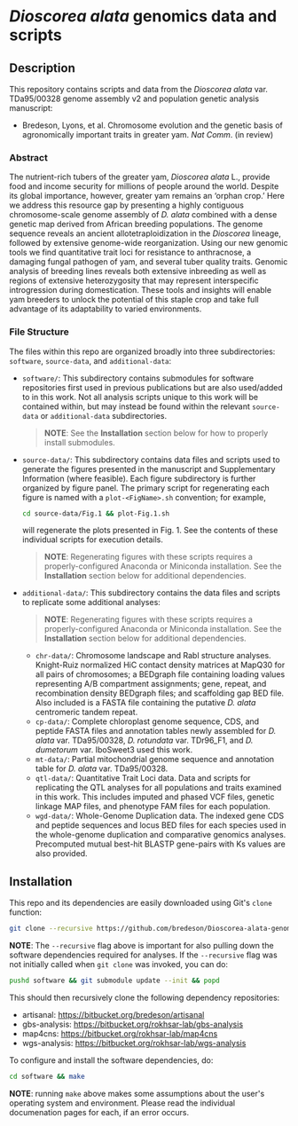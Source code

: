 # *Dioscorea alata* genomics data and scripts

## Description
This repository contains scripts and data from the *Dioscorea alata* var. TDa95/00328 genome assembly v2 and population genetic analysis manuscript:

- Bredeson, Lyons, et al. Chromosome evolution and the genetic basis of agronomically important traits in greater yam. *Nat Comm*. (in review)


### Abstract
The nutrient-rich tubers of the greater yam, *Dioscorea alata* L., provide food and income security for millions of people around the world. Despite its global importance, however, greater yam remains an ‘orphan crop.’ Here we address this resource gap by presenting a highly contiguous chromosome-scale genome assembly of *D. alata* combined with a dense genetic map derived from African breeding populations. The genome sequence reveals an ancient allotetraploidization in the *Dioscorea* lineage, followed by extensive genome-wide reorganization. Using our new genomic tools we find quantitative trait loci for resistance to anthracnose, a damaging fungal pathogen of yam, and several tuber quality traits. Genomic analysis of breeding lines reveals both extensive inbreeding as well as regions of extensive heterozygosity that may represent interspecific introgression during domestication. These tools and insights will enable yam breeders to unlock the potential of this staple crop and take full advantage of its adaptability to varied environments.


### File Structure

The files within this repo are organized broadly into three subdirectories: `software`, `source-data`, and `additional-data`: 

- `software/`: This subdirectory contains submodules for software repositories first used in previous publications but are also used/added to in this work. Not all analysis scripts unique to this work will be contained within, but may instead be found within the relevant `source-data` or `additional-data` subdirectories.
  > **NOTE**: See the **Installation** section below for how to properly install submodules.


- `source-data/`: This subdirectory contains data files and scripts used to generate the figures presented in the manuscript and Supplementary Information (where feasible). Each figure subdirectory is further organized by figure panel. The primary script for regenerating each figure is named with a `plot-<FigName>.sh` convention; for example, 
  ```bash
  cd source-data/Fig.1 && plot-Fig.1.sh
  ```
  will regenerate the plots presented in Fig. 1. See the contents of these individual scripts for execution details.
  > **NOTE**: Regenerating figures with these scripts requires a properly-configured Anaconda or Miniconda installation. See the **Installation** section below for additional dependencies.
  

- `additional-data/`: This subdirectory contains the data files and scripts to replicate some additional analyses:
  > **NOTE**: Regenerating figures with these scripts requires a properly-configured Anaconda or Miniconda installation. See the **Installation** section below for additional dependencies.
  - `chr-data/`: Chromosome landscape and Rabl structure analyses. Knight-Ruiz normalized HiC contact density matrices at MapQ30 for all pairs of chromosomes; a BEDgraph file containing loading values representing A/B compartment assignments; gene, repeat, and recombination density BEDgraph files; and scaffolding gap BED file. Also included is a FASTA file containing the putative *D. alata* centromeric tandem repeat.
  - `cp-data/`: Complete chloroplast genome sequence, CDS, and peptide FASTA files and annotation tables newly assembled for *D. alata* var. TDa95/00328, *D. rotundata* var. TDr96_F1, and *D. dumetorum* var. IboSweet3 used this work.
  - `mt-data/`: Partial mitochondrial genome sequence and annotation table for *D. alata* var. TDa95/00328.
  - `qtl-data/`: Quantitative Trait Loci data. Data and scripts for replicating the QTL analyses for all populations and traits examined in this work. This includes imputed and phased VCF files, genetic linkage MAP files, and phenotype FAM files for each population.
  - `wgd-data/`: Whole-Genome Duplication data. The indexed gene CDS and peptide sequences and locus BED files for each species used in the whole-genome duplication and comparative genomics analyses. Precomputed mutual best-hit BLASTP gene-pairs with Ks values are also provided.


## Installation
This repo and its dependencies are easily downloaded using Git's `clone` function:
```bash
git clone --recursive https://github.com/bredeson/Dioscorea-alata-genomics.git

```
**NOTE**: The `--recursive` flag above is important for also pulling down the software dependencies required for analyses. If the `--recursive` flag was not initially called when `git clone` was invoked, you can do:
```bash
pushd software && git submodule update --init && popd
```

This should then recursively clone the following dependency repositories:
- artisanal: https://bitbucket.org/bredeson/artisanal
- gbs-analysis: https://bitbucket.org/rokhsar-lab/gbs-analysis
- map4cns: https://bitbucket.org/rokhsar-lab/map4cns
- wgs-analysis: https://bitbucket.org/rokhsar-lab/wgs-analysis

To configure and install the software dependencies, do:
```bash
cd software && make
```
**NOTE**: running `make` above makes some assumptions about the user's
operating system and environment. Please read the individual documenation
pages for each, if an error occurs.



